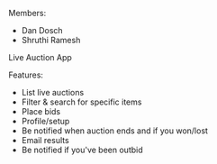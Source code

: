 Members: 
  * Dan Dosch
  * Shruthi Ramesh

Live Auction App

Features:
  * List live auctions
  * Filter & search for specific items
  * Place bids
  * Profile/setup
  * Be notified when auction ends and if you won/lost
  * Email results
  * Be notified if you've been outbid
